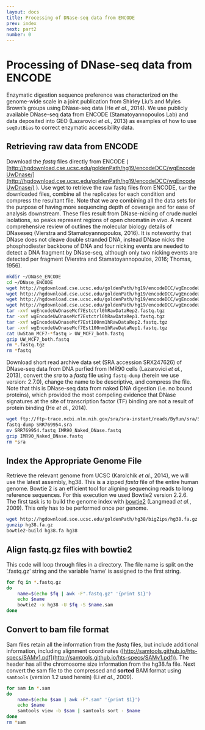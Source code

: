 ```yaml
---
layout: docs
title: Processing of DNase-seq data from ENCODE
prev: index
next: part2
number: 0
---
```


# Processing of DNase-seq data from ENCODE

Enzymatic digestion sequence preference was characterized on the genome-wide scale in a joint publication
from Shirley Liu’s and Myles Brown’s groups using DNase-seq data (He *et al.*, 2014). We use
publicly available DNase-seq data from ENCODE (Stamatoyannopoulos Lab) and data deposited into
GEO (Lazarovici *et al.*, 2013) as examples of how to use `seqOutBias` to correct enzymatic accessibility
data.

## Retrieving raw data from ENCODE
Download the *fastq* files directly from ENCODE ( [http://hgdownload.cse.ucsc.edu/goldenPath/hg19/encodeDCC/wgEncodeUwDnase/](http://hgdownload.cse.ucsc.edu/goldenPath/hg19/encodeDCC/wgEncodeUwDnase/) ).
Use wget to retrieve the raw fastq files from ENCODE, `tar` the downloaded files, combine all the
replicates for each condition and compress the resultant file. Note that we are combining all the data
sets for the purpose of having more sequencing depth of coverage and for ease of analysis downstream.
These files result from DNase-nicking of crude nuclei isolations, so peaks represent regions of open
chromatin *in vivo*. A recent comprehensive review of outlines the molecular biology details of DNaseseq
(Vierstra and Stamatoyannopoulos, 2016). It is noteworthy that DNase does not cleave double
stranded DNA, instead DNase nicks the phosphodiester backbone of DNA and four nicking events are
needed to detect a DNA fragment by DNase-seq, although only two nicking events are detected per
fragment (Vierstra and Stamatoyannopoulos, 2016; Thomas, 1956).

```bash
mkdir ~/DNase_ENCODE
cd ~/DNase_ENCODE
wget http://hgdownload.cse.ucsc.edu/goldenPath/hg19/encodeDCC/wgEncodeUwDnase/wgEncodeUwDnaseMcf7Est100nm1hRawDataRep1.fastq.tgz
wget http://hgdownload.cse.ucsc.edu/goldenPath/hg19/encodeDCC/wgEncodeUwDnase/wgEncodeUwDnaseMcf7Est100nm1hRawDataRep2.fastq.tgz
wget http://hgdownload.cse.ucsc.edu/goldenPath/hg19/encodeDCC/wgEncodeUwDnase/wgEncodeUwDnaseMcf7Estctrl0hRawDataRep1.fastq.tgz
wget http://hgdownload.cse.ucsc.edu/goldenPath/hg19/encodeDCC/wgEncodeUwDnase/wgEncodeUwDnaseMcf7Estctrl0hRawDataRep2.fastq.tgz
tar -xvf wgEncodeUwDnaseMcf7Estctrl0hRawDataRep2.fastq.tgz
tar -xvf wgEncodeUwDnaseMcf7Estctrl0hRawDataRep1.fastq.tgz
tar -xvf wgEncodeUwDnaseMcf7Est100nm1hRawDataRep2.fastq.tgz
tar -xvf wgEncodeUwDnaseMcf7Est100nm1hRawDataRep1.fastq.tgz
cat UwStam_MCF7-*fastq > UW_MCF7_both.fastq
gzip UW_MCF7_both.fastq
rm *.fastq.tgz
rm *fastq
```

Download short read archive data set (SRA accession SRX247626) of DNase-seq data from DNA purfied
from IMR90 cells (Lazarovici *et al.*, 2013), convert the *sra* to a *fastq* file using `fastq-dump` (herein we use
version: 2.7.0), change the name to be descriptive, and compress the file. Note that this is DNase-seq
data from naked DNA digestion (i.e. no bound proteins), which provided the most compeling evidence
that DNase signatures at the site of transcription factor (TF) binding are not a result of protein binding
(He *et al.*, 2014).

```bash
wget ftp://ftp-trace.ncbi.nlm.nih.gov/sra/sra-instant/reads/ByRun/sra/SRR/SRR769/SRR769954/SRR769954.sra
fastq-dump SRR769954.sra
mv SRR769954.fastq IMR90_Naked_DNase.fastq
gzip IMR90_Naked_DNase.fastq
rm *sra
```

## Index the Appropriate Genome File
Retrieve the relevant genome from UCSC (Karolchik *et al.*, 2014), we will use the latest assembly, hg38.
This is a zipped *fasta* file of the entire human genome. Bowtie 2 is an efficient tool for aligning sequencing
reads to long reference sequences. For this execution we used Bowtie2 version 2.2.6. The first task
is to build the genome index with [bowtie2](http://bowtie-bio.sourceforge.net/bowtie2/manual.shtml#the-bowtie2-build-indexer) (Langmead *et al.*, 2009). This only has to be performed once per
genome.
```bash
wget http://hgdownload.soe.ucsc.edu/goldenPath/hg38/bigZips/hg38.fa.gz
gunzip hg38.fa.gz
bowtie2-build hg38.fa hg38
```

## Align fastq.gz files with bowtie2
This code will loop through files in a directory. The file name is split on the ’.fastq.gz’ string and the
variable ’name’ is assigned to the first string.
```bash
for fq in *.fastq.gz
do
    name=$(echo $fq | awk -F".fastq.gz" '{print $1}')
    echo $name
    bowtie2 -x hg38 -U $fq -S $name.sam
done
```

## Convert to bam file format
Sam files retain all the information from the *fastq* files, but include additional information, including
alignment coordinates ([http://samtools.github.io/hts-specs/SAMv1.pdf](http://samtools.github.io/hts-specs/SAMv1.pdf)). The header has all the
chromosome size information from the hg38.fa file.
Next convert the sam file to the compressed and **sorted** BAM format using `samtools` (version 1.2 used
herein) (Li *et al.*, 2009).
```bash
for sam in *.sam
do
    name=$(echo $sam | awk -F".sam" '{print $1}')
    echo $name
    samtools view -b $sam | samtools sort - $name
done
rm *sam
```